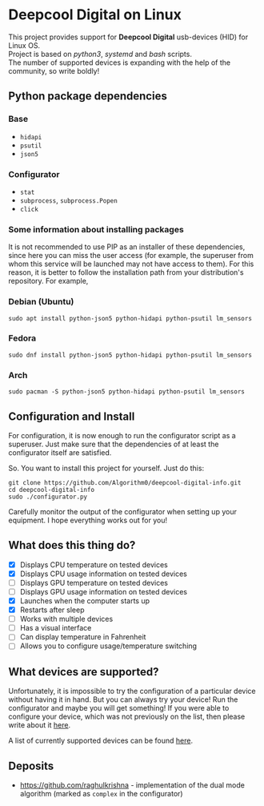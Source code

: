 # Deepcool Digital on Linux
This project provides support for **Deepcool Digital** usb-devices (HID) for Linux OS.<br>
Project is based on _python3_, _systemd_ and _bash_ scripts.<br>
The number of supported devices is expanding with the help of the community, so write boldly!

## Python package dependencies

### Base
- `hidapi`
- `psutil`
- `json5`

### Configurator
- `stat`
- `subprocess`, `subprocess.Popen`
- `click`

### Some information about installing packages
It is not recommended to use PIP as an installer of these dependencies, since here you can miss the user access
(for example, the superuser from whom this service will be launched may not have access to them).
For this reason, it is better to follow the installation path from your distribution's repository. For example,

### Debian (Ubuntu)
~~~shell
sudo apt install python-json5 python-hidapi python-psutil lm_sensors
~~~
### Fedora
~~~shell
sudo dnf install python-json5 python-hidapi python-psutil lm_sensors
~~~
### Arch
~~~shell
sudo pacman -S python-json5 python-hidapi python-psutil lm_sensors
~~~

## Configuration and Install
For configuration, it is now enough to run the configurator script as a superuser. Just make sure that the dependencies
of at least the configurator itself are satisfied.

So. You want to install this project for yourself. Just do this:
~~~shell
git clone https://github.com/Algorithm0/deepcool-digital-info.git
cd deepcool-digital-info
sudo ./configurator.py
~~~
Carefully monitor the output of the configurator when setting up your equipment. I hope everything works out for you!

## What does this thing do?
- [x] Displays CPU temperature on tested devices
- [x] Displays CPU usage information on tested devices
- [ ] Displays GPU temperature on tested devices
- [ ] Displays GPU usage information on tested devices
- [x] Launches when the computer starts up
- [x] Restarts after sleep
- [ ] Works with multiple devices
- [ ] Has a visual interface
- [ ] Can display temperature in Fahrenheit
- [ ] Allows you to configure usage/temperature switching

## What devices are supported?
Unfortunately, it is impossible to try the configuration of a particular device without having it in hand. 
But you can always try your device! Run the configurator and maybe you will get something!
If you were able to configure your device, which was not previously on the list, then please write about it 
[here](https://github.com/Algorithm0/deepcool-digital-info/issues/2).

A list of currently supported devices can be found [here](devices.json5).

## Deposits
 - https://github.com/raghulkrishna - implementation of the dual mode algorithm 
(marked as `complex` in the configurator)